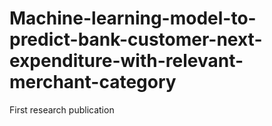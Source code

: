 # Machine-learning-model-to-predict-bank-customer-next-expenditure-with-relevant-merchant-category
First research publication
